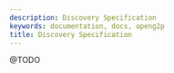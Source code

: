 ```yaml
---
description: Discovery Specification
keywords: documentation, docs, openg2p
title: Discovery Specification
---
```


@TODO
